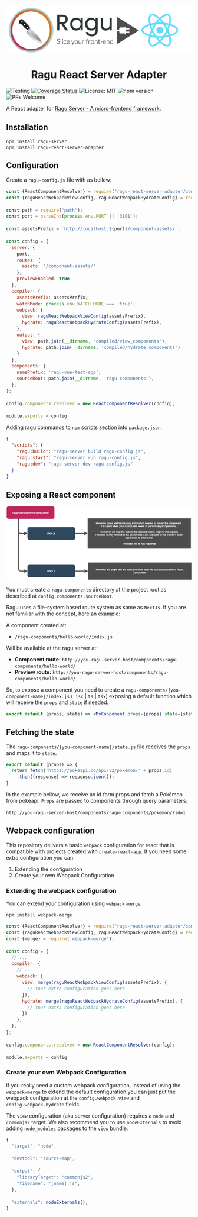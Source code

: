 <p align="center" style="color: #343a40">
  <p align="center" >
    <img src="repository-assets/logo.png" alt="Ragu" align="center">
  </p>
  <h1 align="center">Ragu React Server Adapter</h1>
</p>

![Testing](https://github.com/ragu-framework/ragu-react-server-adapter/workflows/Testing/badge.svg)
[![Coverage Status](https://coveralls.io/repos/github/ragu-framework/ragu-react-server-adapter/badge.svg?branch=main)](https://coveralls.io/github/ragu-framework/ragu-react-server-adapter?branch=main)
![License: MIT](https://img.shields.io/badge/License-MIT-blue.svg)
![npm version](https://badge.fury.io/js/ragu-react-server-adapter.svg)
![PRs Welcome](https://img.shields.io/badge/PRs-welcome-brightgreen.svg)

A React adapter for [Ragu Server - A micro-frontend framework](https://ragu-framework.github.io).

## Installation

```shell script
npm install ragu-server
npm install ragu-react-server-adapter
```

## Configuration

Create a `ragu-config.js` file with as bellow:

```javascript
const {ReactComponentResolver} = require("ragu-react-server-adapter/component-resolver");
const {raguReactWebpackViewConfig, raguReactWebpackHydrateConfig} = require('ragu-react-server-adapter/webpack');

const path = require("path");
const port = parseInt(process.env.PORT || '3101');

const assetsPrefix = `http://localhost:${port}/component-assets/`;

const config = {
  server: {
    port,
    routes: {
      assets: '/component-assets/'
    },
    previewEnabled: true
  },
  compiler: {
    assetsPrefix: assetsPrefix,
    watchMode: process.env.WATCH_MODE === 'true',
    webpack: {
      view: raguReactWebpackViewConfig(assetsPrefix),
      hydrate: raguReactWebpackHydrateConfig(assetsPrefix),
    },
    output: {
      view: path.join(__dirname, 'compiled/view_components'),
      hydrate: path.join(__dirname, 'compiled/hydrate_components')
    }
  },
  components: {
    namePrefix: 'ragu-vue-test-app',
    sourceRoot: path.join(__dirname, 'ragu-components'),
  },
};

config.components.resolver = new ReactComponentResolver(config);

module.exports = config
```

Adding ragu commands to `npm` scripts section into `package.json`:

```json
{
  "scripts": {
    "ragu:build": "ragu-server build ragu-config.js",
    "ragu:start": "ragu-server run ragu-config.js",
    "ragu:dev": "ragu-server dev ragu-config.js"
  }
}
```

## Exposing a React component

![Component structure](repository-assets/component-structure.png)

You must create a `ragu-components` directory at the project root as described at `config.components.sourceRoot`.

Ragu uses a file-system based route system as same as `NextJs`. If you are not familiar with the concept, here an example:

A component created at:

- `/ragu-components/hello-world/index.js`

Will be available at the ragu server at:

- **Component route:** `http://you-ragu-server-host/components/ragu-components/hello-world/` 
- **Preview route:** `http://you-ragu-server-host/components/ragu-components/hello-world/`

So, to expose a component you need to create a `ragu-components/{you-component-name}/index.js` (`.jsx` | `ts` | `tsx`) 
exposing a default function which will receive the `props` and `state` if needed.

```jsx
export default (props, state) => <MyConponent props={props} state={state} /> 
```

## Fetching the state

The `ragu-components/{you-component-name}/state.js` file receives the `props` and maps it to `state`.

```js
export default (props) => {
  return fetch('https://pokeapi.co/api/v2/pokemon/' + props.id)
    .then((response) => response.json());
}
```

In the example bellow, we receive an id form props and fetch a Pokémon from pokéapi.
`Props` are passed to components through query parameters:

`http://you-ragu-server-host/components/ragu-components/pokemon/?id=1`

## Webpack configuration

This repository delivers a basic `webpack` configuration for react that is compatible with projects created with 
`create-react-app`. If you need some extra configuration you can:

1. Extending the configuration
2. Create your own Webpack Configuration

### Extending the webpack configuration

You can extend your configuration using `webpack-merge`.

```shell script
npm install webpack-merge
```

```javascript
const {ReactComponentResolver} = require("ragu-react-server-adapter/component-resolver");
const {raguReactWebpackViewConfig, raguReactWebpackHydrateConfig} = require('ragu-react-server-adapter/webpack');
const {merge} = require('webpack-merge');

const config = {
  // ...
  compiler: {
    // ...
    webpack: {
      view: merge(raguReactWebpackViewConfig(assetsPrefix), {
        // Your extra configuration goes here
      }),
      hydrate: merge(raguReactWebpackHydrateConfig(assetsPrefix), {
        // Your extra configuration goes here
      })
    },
  },
};

config.components.resolver = new ReactComponentResolver(config);

module.exports = config
```

### Create your own Webpack Configuration

If you really need a custom webpack configuration, instead of using the `webpack-merge`
to extend the default configuration you can just put the webpack 
configuration at the `config.webpack.view` and `config.webpack.hydrate` fields.

The `view` configuration (aka server configuration) requires a `node` and `commonjs2` target. 
We also recommend you to use `nodeExternals` to avoid adding `node_modules` packages to the `view` bundle.  

```javascript
{
  "target": "node",

  "devtool": "source-map",

  "output": {
    "libraryTarget": "commonjs2",
    "filename": "[name].js",
  },

  "externals": nodeExternals(),
}
```

